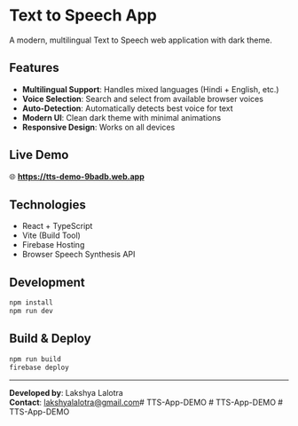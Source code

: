 # Text to Speech App

A modern, multilingual Text to Speech web application with dark theme.

## Features

- **Multilingual Support**: Handles mixed languages (Hindi + English, etc.)
- **Voice Selection**: Search and select from available browser voices
- **Auto-Detection**: Automatically detects best voice for text
- **Modern UI**: Clean dark theme with minimal animations
- **Responsive Design**: Works on all devices

## Live Demo

🌐 **https://tts-demo-9badb.web.app**

## Technologies

- React + TypeScript
- Vite (Build Tool)
- Firebase Hosting
- Browser Speech Synthesis API

## Development

```bash
npm install
npm run dev
```

## Build & Deploy

```bash
npm run build
firebase deploy
```

---

**Developed by**: Lakshya Lalotra  
**Contact**: lakshyalalotra@gmail.com#   T T S - A p p - D E M O  
 #   T T S - A p p - D E M O  
 #   T T S - A p p - D E M O  
 